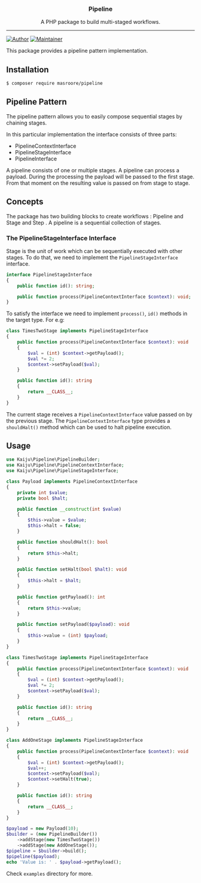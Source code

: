 <p align="center">
  <h3 align="center">Pipeline</h3>
  <p align="center">A PHP package to build multi-staged workflows.</p>
</p>

---

[![Author](https://img.shields.io/badge/author-@masroore-red.svg?style=plastic)](https://twitter.com/masroore)
[![Maintainer](https://img.shields.io/badge/maintainer-@masroore-blue.svg?style=plastic)](https://twitter.com/masroore)


This package provides a pipeline pattern implementation.

## Installation

```sh
$ composer require masroore/pipeline
```

## Pipeline Pattern

The pipeline pattern allows you to easily compose sequential stages by
chaining stages.

In this particular implementation the interface consists of three parts:

* PipelineContextInterface
* PipelineStageInterface
* PipelineInterface

A pipeline consists of one or multiple stages. A pipeline can process 
a payload. During the processing the payload will be passed to the first stage.
From that moment on the resulting value is passed on from stage to stage.

## Concepts

The package has two building blocks to create workflows : Pipeline and Stage and Step . A 
pipeline is a sequential collection of stages.

### The PipelineStageInterface Interface

Stage is the unit of work which can be sequentially executed with other stages. To do that, 
we need to implement the `PipelineStageInterface` interface.

```php
interface PipelineStageInterface
{
    public function id(): string;

    public function process(PipelineContextInterface $context): void;
}
```

To satisfy the interface we need to implement `process()`, `id()` methods in the target type. For e.g:

```php
class TimesTwoStage implements PipelineStageInterface
{
    public function process(PipelineContextInterface $context): void
    {
        $val = (int) $context->getPayload();
        $val *= 2;
        $context->setPayload($val);
    }

    public function id(): string
    {
        return __CLASS__;
    }    
}
```

The current stage receives a `PipelineContextInterface` value passed on by the previous stage.
The `PipelineContextInterface` type provides a `shouldHalt()` method which can be used to halt pipeline execution.

## Usage

```php
use Kaiju\Pipeline\PipelineBuilder;
use Kaiju\Pipeline\PipelineContextInterface;
use Kaiju\Pipeline\PipelineStageInterface;

class Payload implements PipelineContextInterface
{
    private int $value;
    private bool $halt;

    public function __construct(int $value)
    {
        $this->value = $value;
        $this->halt = false;
    }

    public function shouldHalt(): bool
    {
        return $this->halt;
    }

    public function setHalt(bool $halt): void
    {
        $this->halt = $halt;
    }

    public function getPayload(): int
    {
        return $this->value;
    }

    public function setPayload($payload): void
    {
        $this->value = (int) $payload;
    }
}

class TimesTwoStage implements PipelineStageInterface
{
    public function process(PipelineContextInterface $context): void
    {
        $val = (int) $context->getPayload();
        $val *= 2;
        $context->setPayload($val);
    }

    public function id(): string
    {
        return __CLASS__;
    }
}

class AddOneStage implements PipelineStageInterface
{
    public function process(PipelineContextInterface $context): void
    {
        $val = (int) $context->getPayload();
        $val++;
        $context->setPayload($val);
        $context->setHalt(true);
    }

    public function id(): string
    {
        return __CLASS__;
    }
}

$payload = new Payload(10);
$builder = (new PipelineBuilder())
    ->addStage(new TimesTwoStage())
    ->addStage(new AddOneStage());
$pipeline = $builder->build();
$pipeline($payload);
echo 'Value is: ' . $payload->getPayload();

```

Check `examples` directory for more.